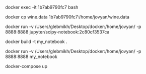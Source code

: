 docker exec -it 1b7ab9790fc7 bash

docker cp wine.data 1b7ab9790fc7:/home/jovyan/wine.data

docker run -v /Users/glebmikh/Desktop/docker:/home/jovyan/ -p 8888:8888 jupyter/scipy-notebook:2c80cf3537ca

docker build -t my_notebook .

docker run -v /Users/glebmikh/Desktop/docker:/home/jovyan/ -p 8888:8888 my_notebook

docker-compose up